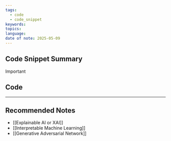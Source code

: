 ```yaml
---
tags: 
  - code
  - code_snippet
keywords: 
topics: 
language: 
date of note: 2025-05-09
---
```


## Code Snippet Summary

>[!important]


## Code





-----------
##  Recommended Notes

- [[Explainable AI or XAI]]
- [[Interpretable Machine Learning]]
- [[Generative Adversarial Network]]